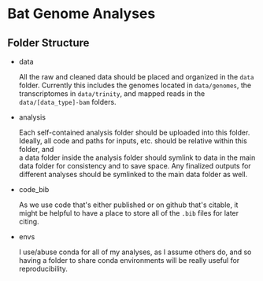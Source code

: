 # Bat Genome Analyses

## Folder Structure

- data

  All the raw and cleaned data should be placed and organized in the `data` folder. 
  Currently this includes the genomes located in `data/genomes`, the transcriptomes 
  in `data/trinity`, and mapped reads in the `data/[data_type]-bam` folders.

- analysis

  Each self-contained analysis folder should be uploaded into this folder. Ideally,
  all code and paths for inputs, etc. should be relative within this folder, and  
  a data folder inside the analysis folder should symlink to data in the main data 
  folder for consistency and to save space. Any finalized outputs for different 
  analyses should be symlinked to the main data folder as well.

- code_bib

  As we use code that's either published or on github that's citable, it might be 
  helpful to have a place to store all of the `.bib` files for later citing. 
  
- envs

  I use/abuse conda for all of my analyses, as I assume others do, and so having a 
  folder to share conda environments will be really useful for reproducibility.



